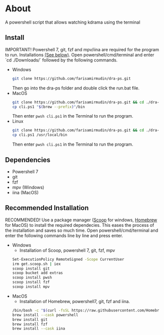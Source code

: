 # About
A powershell script that allows watching kdrama using the terminal
## Install
IMPORTANT! Powershell 7, git, fzf and mpv/iina are required for the program to run. Installations [(See below)](#Recommended-Installation). Open powershell/cmd/terminal and enter ´cd ./Downloads/´ followed by the following commands.
- Windows
  ```sh
  git clone https://github.com/farisamirmudin/dra-ps.git
  ```
  Then go into the dra-ps folder and double click the run.bat file.
- MacOS
  ```sh
  git clone https://github.com/farisamirmudin/dra-ps.git && cd ./dra-ps
  cp cli.ps1 "$(brew --prefix)"/bin 
  ```
  Then enter `pwsh cli.ps1` in the Terminal to run the program.
- Linux
  ```sh
  git clone https://github.com/farisamirmudin/dra-ps.git && cd ./dra-ps
  cp cli.ps1 /usr/local/bin
  ```
  Then enter `pwsh cli.ps1` in the Terminal to run the program.
  
## Dependencies

- Powershell 7  
- git
- fzf  
- mpv (Windows)
- iina (MacOS)  

## Recommended Installation

RECOMMENDED! Use a package manager ([Scoop](https://scoop.sh/) for windows, [Homebrew](https://brew.sh/) for MacOS) to install the required dependecies. This eases the process of the installation and saves so much time. Open powershell/cmd/terminal and enter the following commands line by line and press enter.

- Windows
  - Installation of Scoop, powershell 7, git, fzf, mpv
  ```sh
  Set-ExecutionPolicy RemoteSigned -Scope CurrentUser
  irm get.scoop.sh | iex
  scoop install git
  scoop bucket add extras
  scoop install pwsh
  scoop install fzf
  scoop install mpv
  ```
- MacOS  
  - Installation of Homebrew, powershell7, git, fzf and iina.
  ```sh
  /bin/bash -c "$(curl -fsSL https://raw.githubusercontent.com/Homebrew/install/HEAD/install.sh)"
  brew install --cask powershell
  brew install git
  brew install fzf
  brew install --cask iina
  ```



